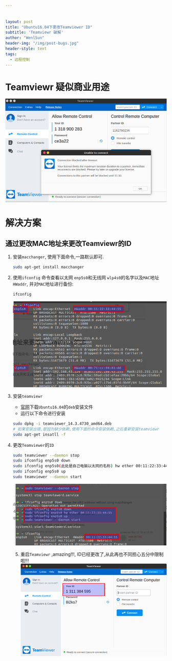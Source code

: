 ```yaml
---


layout: post
title: "Ubuntu16.04下更改Teamviewer ID"
subtitle: 'Teamviewr 破解'
author: "WenlSun"
header-img: "/img/post-bugs.jpg"
header-style: text
tags:
  - 远程控制
---
```


# Teamviewr 疑似商业用途  

![1561606363415](/img/teamviewr/fig1.png)

# 解决方案

## 通过更改MAC地址来更改Teamviewr的ID

1. 安装`macchanger`, 使用下面命令,一路默认即可.

   ```sh
   sudo apt-get install macchanger
   ```

2. 使用`ifconfig` 命令查看以太网 `enp5s0`和无线网 `wlp4s0`的名字以及`MAC`地址 `HWaddr`, 并对`MAC`地址进行备份:

   ```sh
   ifconfig
   ```

   ![1561607748206](/img/teamviewr/fig4.png)

3. 安装`teamviewr`

   + [官网](https://www.teamviewer.com/zhcn/download/linux/)下载`Ubuntu16.04`的`deb`安装文件
   + 运行以下命令进行安装

   ```sh
   sudo dpkg -i teamviewer_14.3.4730_amd64.deb 
   # 如果安装出错,是因为缺少依赖,使用下面的命令安装依赖,之后重新安装teamviewr
   sudo apt-get insatll -f
   ```

4. 更改`Teamviewer`的`ID`

   ```sh
   sudo teamviewer --daemon stop
   sudo ifconfig enp5s0 down
   sudo ifconfig enp5s0(此处是自己电脑以太网的名称) hw ether 00:11:22:33:44:55(此处是新的MAC地址)
   sudo ifconfig enp5s0 up
   sudo teamviewer --daemon start
   ```

   ![1561607153422](/img/teamviewr/fig.png)

   5. 重启`Teamviewr` ,amazing!!!, ID已经更改了,从此再也不同担心五分中限制啦!!!![1561607244621](/img/teamviewr/fig3.png)